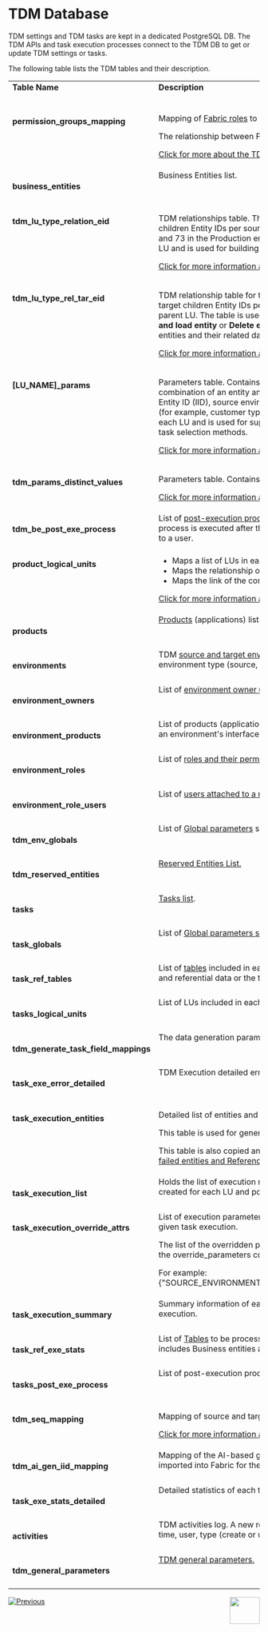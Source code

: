 # TDM Database

TDM settings and TDM tasks are kept in a dedicated PostgreSQL DB. The TDM APIs and task execution processes connect to the TDM DB to get or update TDM settings or tasks.

The following table lists the TDM tables and their description.

<table width="900pxl">
<tbody>
<tr>
<td valign="top" width="200pxl"><strong>Table Name</strong></td>
<td valign="top" width="400pxl"><strong>Description</strong></td>
<td valign="top" width="300pxl"><strong>Table Category</strong></td>
</tr>
<tr>
<td valign="top" width="200pxl"><h4>permission_groups_mapping</td>
<td valign="top" width="400pxl">
        <p>Mapping of <a href="/articles/17_fabric_credentials/02_fabric_credentials_commands.md#create-role">Fabric roles</a> to TDM permission groups (admin, owner or tester).</p>
        <p>The relationship between Fabric roles and TDM permission groups is many-to-one.</p>
        <p><a href="/articles/TDM/tdm_gui/02_tdm_gui_user_types.md">Click for more about the TDM permission groups.</a></p>
    </td>
<td valign="top" width="300pxl">TDM Permission Groups (User Types)</td>
</tr>
<tr>    
<tr>
<td valign="top" width="200pxl"><h4>business_entities</td>
<td valign="top" width="400pxl">Business Entities list.</td>
<td valign="top" width="300pxl">Business Entity</td>
</tr>
<tr>
<td valign="top" width="200pxl"><h4>tdm_lu_type_relation_eid</td>
<td valign="top" width="400pxl"><p>TDM relationships table. This table maps the source parent Entity ID to its source children Entity IDs per source environment. For example, Customer 1 has orders 56, 63 and 73 in the Production environment. This table is populated by a sync of the parent LU and is used for building the entities list of the children LUs during Load (copy) tasks.</p>
  <p><a href="/articles/TDM/tdm_implementation/06_tdm_implementation_support_hierarchy.md#tdm_lu_type_relation_eid">Click for more information about tdm_lu_type_relation_eid table.</a></p>  
  </td>
<td valign="top" width="300pxl">Business Entity</td>
</tr>
<tr>
<td valign="top" width="200pxl"><h4>tdm_lu_type_rel_tar_eid</td>
<td valign="top" width="400pxl"><p>TDM relationship table for target IDs. This table maps the target parent Entity ID to its target children Entity IDs per target environment and is populated by a sync of the parent LU. The table is used for building the entities list of the children LUs for <strong>Delete and load entity</strong> or <strong>Delete entity without load</strong> tasks when the TDM task deletes parent entities and their related data from a target environment.</p>
  <p><a href="/articles/TDM/tdm_implementation/06_tdm_implementation_support_hierarchy.md#tdm_lu_type_rel_tar_eid">Click for more information about tdm_lu_type_rel_tar_eid.</a></p>
</td>
<td valign="top" width="300pxl">Business Entity</td>
</tr>
<tr>
<td valign="top" width="200pxl"><h4>[LU_NAME]_params</td>
<td valign="top" width="400pxl"><p>Parameters table. Contains the list of all entities migrated into Fabric per LU. Each combination of an entity and a source environment has a specific record that holds the Entity ID (IID), source environment name and the list of parameters defined for the LU (for example, customer type). The LU parameters table is created by a Fabric sync on each LU and is used for supporting a random selection and for selecting by parameters task selection methods.</p>
 <p><a href="/articles/TDM/tdm_implementation/07_tdm_implementation_parameters_handling.md">Click for more information about parameters handling.</a></p>
</td>
<td valign="top" width="300pxl">Business Entity</td>
</tr>
<tr>
<td valign="top" width="200pxl"><h4>tdm_params_distinct_values</td>
<td valign="top" width="400pxl"><p>Parameters table. Contains the list of all parameters, their values and types.</p>
 <p><a href="07_tdm_parameters_handling.md">Click for more information about parameters handling.</a></p>
</td>
<td valign="top" width="300pxl">Business Entity</td>
</tr>    
<tr>
<td valign="top" width="200pxl"><h4>tdm_be_post_exe_process</td>
<td valign="top" width="400pxl">List of <a href = "/articles/TDM/tdm_gui/04_tdm_gui_business_entity_window.md#post-execution-processes-tab">post-execution processes</a> attached to each Business Entity. A post-execution process is executed after the task execution process ends. For example, sending a mail to a user.</td>
<td valign="top" width="300pxl">Business Entity</td>
</tr>
<tr>
<td valign="top" width="200pxl"><h4>product_logical_units</td>
<td valign="top" width="400pxl">
<ul>
<li>Maps a list of LUs in each Business Entity.</li>
<li>Maps the relationship of the LUs in a Business Entity.</li>
<li>Maps the link of the combined Business Entity and LU to a system (product).</li>
</ul>
  <p><a href="/articles/TDM/tdm_gui/06_be_product_tdmdb_tables.md#product_logical_units">Click for more information about this table.</a></p>  
</td>
<td valign="top" width="300pxl">Business Entity/System</td>
</tr>
<tr>
<td valign="top" width="200pxl"><h4>products</td>
  <td valign="top" width="400pxl"><a href = "/articles/TDM/tdm_gui/05_tdm_gui_product_window.md">Products</a> (applications) list.</td>
<td valign="top" width="300pxl">Systems</td>
</tr>
<tr>
<td valign="top" width="200pxl"><h4>environments</td>
<td valign="top" width="400pxl">TDM <a href="/articles/TDM/tdm_gui/07_tdm_gui_environment_overview.md">source and target environments</a>. Each record contains the environment name, environment type (source, target or both), and the environment name in Fabric.</td>
<td valign="top" width="300pxl">TDM Environments</td>
</tr>
<tr>
<td valign="top" width="200pxl"><h4>environment_owners</td>
<td valign="top" width="400pxl">List of <a href="/articles/TDM/tdm_gui/08_environment_window_general_information.md#environment-owners">environment owner users</a> of each TDM environment.</td>
<td valign="top" width="300pxl">TDM Environments</td>
</tr>
<tr>
<td valign="top" width="200pxl"><h4>environment_products</td>
<td valign="top" width="400pxl">List of products (applications) attached to each <a href="/articles/TDM/tdm_gui/11_environment_products_tab.md">environment</a>. The connection details of an environment's interfaces are defined and saved in Fabric.</td>
<td valign="top" width="300pxl">TDM Environments</td>
</tr>
<tr>
<td valign="top" width="200pxl"><h4>environment_roles</td>
<td valign="top" width="400pxl">List of <a href="/articles/TDM/tdm_gui/10_environment_roles_tab.md">roles and their permissions</a> per TDM environment.</td>
<td valign="top" width="300pxl">TDM Environments</td>
</tr>
<tr>
<td valign="top" width="200pxl"><h4>environment_role_users</td>
<td valign="top" width="400pxl">List of <a href="/articles/TDM/tdm_gui/10_environment_roles_tab.md#testers">users attached to a role</a>.</td>
<td valign="top" width="300pxl">TDM Environments</td>
</tr>
<tr>
<td valign="top" width="200pxl"><h4>tdm_env_globals</td>
  <td valign="top" width="400pxl">List of <a href="/articles/TDM/tdm_gui/12_environment_globals_tab.md">Global parameters</a> set on an environment level.</td>
<td valign="top" width="300pxl">TDM Environments</td>
</tr>
<tr>    
<td valign="top" width="200pxl"><h4>tdm_reserved_entities</td>
<td valign="top" width="400pxl"><a href="/articles/TDM/tdm_architecture/08_entity_reservation.md">Reserved Entities List.</a></td>
<td valign="top" width="300pxl">Reserved Entities</td>
</tr>    
<tr>
<td valign="top" width="200pxl"><h4>tasks</td>
  <td valign="top" width="400pxl"><a href="/articles/TDM/tdm_gui/25_task_tdmdb_tables.md#tasks">Tasks list</a>.</td>
<td valign="top" width="300pxl">Task</td>
</tr>
<tr>
<td valign="top" width="200pxl"><h4>task_globals</td>
<td valign="top" width="400pxl">List of <a href="/articles/TDM/tdm_gui/23_task_globals_tab.md">Global parameters set on a task level</a>.</td>
<td valign="top" width="300pxl">Task</td>
</tr>
<tr>
<td valign="top" width="200pxl"><h4>task_ref_tables</td>
  <td valign="top" width="400pxl">List of <a href="/articles/TDM/tdm_gui/24_task_reference_tab.md">tables</a> included in each TDM task whether the task includes Business entities and referential data or the task consists of tables only.</td>
<td valign="top" width="300pxl">Task</td>
</tr>
<tr>
<td valign="top" width="200pxl"><h4>tasks_logical_units</td>
<td valign="top" width="400pxl">List of LUs included in each TDM task.</td>
<td valign="top" width="300pxl">Task</td>
</tr>
<tr>
<td valign="top" width="200pxl"><h4>tdm_generate_task_field_mappings</td>
<td valign="top" width="400pxl">The data generation parameters of Generate tasks.</td> 
<td valign="top" width="300pxl">Task</td>
</tr>      
<tr>
<td valign="top" width="200pxl"><h4>task_exe_error_detailed</td>
<td valign="top" width="400pxl">TDM Execution detailed error table.</td>
<td valign="top" width="300pxl">Task Execution</td>
</tr>
<tr>
<td valign="top" width="200pxl"><h4>task_execution_entities</td>
  <td valign="top" width="400pxl"><p>Detailed list of entities and the execution status of each task's execution.</p>
    <p>This table is used for generating the <a href="03a_task_execution_building_entity_list_on_tasks_LUs.md">entity list of the children LU of a task execution</a>.</p>
    <p>This table is also copied and stored in the <a href="/articles/TDM/tdm_implementation/04_fabric_tdm_library.md#tdm-lu">TDM LU</a> to display the <a href="/articles/TDM/tdm_gui/27_task_execution_history.md#task-execution---detailed-statistics">list of copied and failed entities and Reference tables </a> of the task execution.</p></td>
<td valign="top" width="300pxl">Task Execution</td>
</tr>
<tr>
<td valign="top" width="200pxl"><h4>task_execution_list</td>
<td valign="top" width="400pxl">Holds the list of execution requests for each task's execution. A separate record is created for each LU and post-execution process.&nbsp;</td>
<td valign="top" width="300pxl">Task Execution</td>
</tr>
<tr>
<td valign="top" width="200pxl"><h4>task_execution_override_attrs</td>
<td valign="top" width="400pxl">List of execution parameters - like environments or Globals - to be overridden on a given task execution.</p>
   <p>The list of the overridden parameters is concatenated into a JSON file and populated in the override_parameters column. </p>
   <p>For example: {"SOURCE_ENVIRONMENT_NAME":"ENV3","TARGET_ENVIRONMENT_NAME":"ENV3"}</td> 
<td valign="top" width="300pxl">Task Execution</td>        
</tr>
<tr>
<td valign="top" width="200pxl"><h4>task_execution_summary</td>
<td valign="top" width="400pxl">Summary information of each task's execution. A record is created for each task's execution.</td>
<td valign="top" width="300pxl">Task Execution</td>
</tr>
<tr>
<td valign="top" width="200pxl"><h4>task_ref_exe_stats</td>
<td valign="top" width="400pxl">List of <a href="05_tdm_reference_processes.md#tdm-lu---tdmcopyreftablesfortdm-job">Tables</a> to be processed by the execution of a given task whether the task includes Business entities and referential data or the task consists of tables only.</td>
<td valign="top" width="300pxl">Task Execution</td>
</tr>
<tr>
<td valign="top" width="200pxl"><h4>tasks_post_exe_process</td>
<td valign="top" width="400pxl">List of post-execution processes to be executed for each task's execution.</td>
<td valign="top" width="300pxl">Task Execution</td>
</tr>
<tr>
<td valign="top" width="200pxl"><h4>tdm_seq_mapping</td>
  <td valign="top" width="400pxl"><p>Mapping of source and target sequences.</p>
    <p><a href="/articles/19_Broadway/actors/08_sequence_implementation_guide.md">Click for more information about sequence implementation</a>.</p></td>
<td valign="top" width="300pxl">Task Execution</td>
</tr>
<tr>
 <td valign="top" width="200pxl"><h4>tdm_ai_gen_iid_mapping</td>
    <td valign="top" width="400pxl">Mapping of the AI-based generated entity ID and the LUI that is generated and imported into Fabric for the generated entity.</td>
<td valign="top" width="300pxl">Task Execution</td>    
</tr>
<tr>
<td valign="top" width="200pxl"><h4>task_exe_stats_detailed</td>
<td valign="top" width="400pxl">Detailed statistics of each task's execution.</td>
<td valign="top" width="300pxl">Task Execution Statistics</td>
</tr>
<tr>
<td valign="top" width="200pxl"><h4>activities</td>
<td valign="top" width="400pxl">TDM activities log. A new record is created for each TDM activity, specifying its date, time, user, type (create or update), impacted TDM component and description.  </td>
<td valign="top" width="300pxl">TDM Activities</td>
</tr>
<tr>
<td valign="top" width="200pxl"><h4>tdm_general_parameters</td>
<td valign="top" width="400pxl"><a href="/articles/TDM/tdm_configuration/02_tdmdb_general_parameters.md">TDM general parameters.</a></td>
<td valign="top" width="300pxl">General TDM Parameters</td>
</tr>
</tbody>
</table>











[![Previous](/articles/images/Previous.png)](01_tdm_architecture.md)[<img align="right" width="60" height="54" src="/articles/images/Next.png">](03_task_execution_processes.md)

